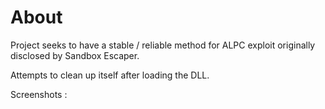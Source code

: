 # About

Project seeks to have a stable / reliable method for ALPC exploit originally disclosed by Sandbox Escaper.

Attempts to clean up itself after loading the DLL.

Screenshots :


